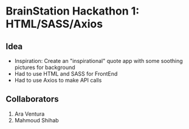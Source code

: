 # BrainStation Hackathon 1: HTML/SASS/Axios

## Idea
- Inspiration: Create an "inspirational" quote app with some soothing pictures for background
- Had to use HTML and SASS for FrontEnd
- Had to use Axios to make API calls

## Collaborators
1. Ara Ventura
2. Mahmoud Shihab

